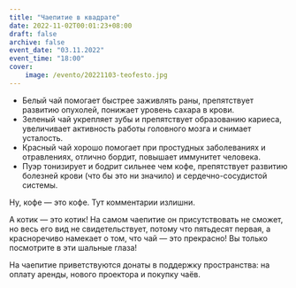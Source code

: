 ```yaml
---
title: "Чаепитие в квадрате"
date: 2022-11-02T00:01:23+08:00
draft: false
archive: false
event_date: "03.11.2022"
event_time: "18:00"
cover: 
    image: /evento/20221103-teofesto.jpg
---
```

* Белый чай помогает быстрее заживлять раны, препятствует развитию опухолей, понижает уровень сахара в крови. 
* Зеленый чай укрепляет зубы и препятствует образованию кариеса, увеличивает активность работы головного мозга и снимает усталость. 
* Красный чай хорошо помогает при простудных заболеваниях и отравлениях, отлично бордит, повышает иммунитет человека.
* Пуэр тонизирует и бодрит сильнее чем кофе, препятствует развитию болезней крови (что бы это ни значило) и сердечно-сосудистой системы.

Ну, кофе — это кофе. Тут комментарии излишни.

А котик — это котик! На самом чаепитие он присутствовать не сможет, но весь его вид не свидетельствует, потому что пятьдесят первая, а красноречиво намекает о том, что чай — это прекрасно! Вы только посмотрите в эти шальные глаза!

На чаепитие приветствуются донаты в поддержку пространства: на оплату аренды, нового проектора и покупку чаёв.

